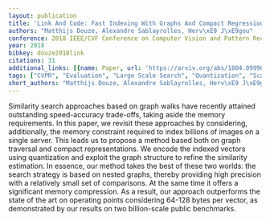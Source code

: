 ```yaml
---
layout: publication
title: 'Link And Code: Fast Indexing With Graphs And Compact Regression Codes'
authors: "Matthijs Douze, Alexandre Sablayrolles, Herv\xE9 J\xE9gou"
conference: 2018 IEEE/CVF Conference on Computer Vision and Pattern Recognition
year: 2018
bibkey: douze2018link
citations: 31
additional_links: [{name: Paper, url: 'https://arxiv.org/abs/1804.09996'}]
tags: ["CVPR", "Evaluation", "Large Scale Search", "Quantization", "Scalability", "Similarity Search"]
short_authors: "Matthijs Douze, Alexandre Sablayrolles, Herv\xE9 J\xE9gou"
---
```

Similarity search approaches based on graph walks have recently attained
outstanding speed-accuracy trade-offs, taking aside the memory requirements. In
this paper, we revisit these approaches by considering, additionally, the
memory constraint required to index billions of images on a single server. This
leads us to propose a method based both on graph traversal and compact
representations. We encode the indexed vectors using quantization and exploit
the graph structure to refine the similarity estimation.
  In essence, our method takes the best of these two worlds: the search
strategy is based on nested graphs, thereby providing high precision with a
relatively small set of comparisons. At the same time it offers a significant
memory compression. As a result, our approach outperforms the state of the art
on operating points considering 64-128 bytes per vector, as demonstrated by our
results on two billion-scale public benchmarks.